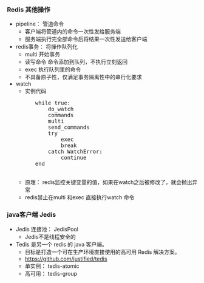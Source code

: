### Redis 其他操作
- pipeline： 管道命令
    - 客户端将管道内的命令一次性发给服务端
    - 服务端执行完全部命令后将结果一次性发送给客户端
- redis事务： 将操作队列化
    - multi     开始事务
    - 读写命令 命令添加到队列，不执行立刻返回
    - exec     执行队列里的命令
    - 不具备原子性，仅满足事务隔离性中的串行化要求
- watch
    - 实例代码
    <pre>
        while true:
            do_watch
            commands
            multi
            send_commands
            try
                exec
                break
            catch WatchError:
                continue
        end
    </pre>
    - 原理： redis监控关键变量的值，如果在watch之后被修改了，就会抛出异常
    - redis禁止在multi 和exec 直接执行watch 命令
    
### java客户端 Jedis
- Jedis 连接池： JedisPool
    - Jedis不是线程安全的
- Tedis 是另一个 redis 的 java 客户端。
    - 目标是打造一个可在生产环境直接使用的高可用 Redis 解决方案。
    - https://github.com/justified/tedis
    - 单实例： tedis-atomic
    - 高可用： tedis-group
